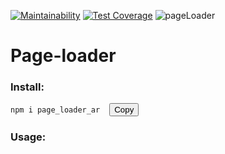 [![Maintainability](https://api.codeclimate.com/v1/badges/05eefd3f46e12d75032e/maintainability)](https://codeclimate.com/github/rexemtoxa/project-lvl3-s390/maintainability)  [![Test Coverage](https://api.codeclimate.com/v1/badges/05eefd3f46e12d75032e/test_coverage)](https://codeclimate.com/github/rexemtoxa/project-lvl3-s390/test_coverage) ![pageLoader](https://github.com/rexemtoxa/backend-project-lvl3/workflows/pageLoader/badge.svg?branch=master)


# Page-loader
### Install:
```npm i page_loader_ar```<button onclick="myFunction()" style="margin-left: 15px;">Copy</button>

### Usage:

<script>
function myFunction() {
  const code = event.target.previousSibling.textContent;
  const tempElement = document.createElement('textarea');
   tempElement.value = code;
   tempElement.setAttribute('readonly', '');
   tempElement.style = {position: 'absolute', left: '-9999px'};
   document.body.appendChild(tempElement);
   tempElement.select();
   document.execCommand('copy');
   document.body.removeChild(tempElement);
}
</script>